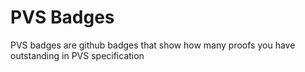 # PVS Badges

PVS badges are github badges that show how many proofs you have outstanding in PVS specification

